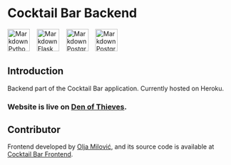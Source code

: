 # Cocktail Bar Backend
<img src="https://cdn3.iconfinder.com/data/icons/logos-and-brands-adobe/512/267_Python-512.png"
     alt="Markdown Python icon"
     height="50px"
/>&nbsp;&nbsp;&nbsp;
<img src="https://miro.medium.com/max/800/1*Q5EUk28Xc3iCDoMSkrd1_w.png"
     alt="Markdown Flask icon"
     height="50px"
/>&nbsp;&nbsp;&nbsp;
<img src="https://wiki.postgresql.org/images/a/a4/PostgreSQL_logo.3colors.svg"
     alt="Markdown Postgre icon"
     height="50px"
/>&nbsp;&nbsp;&nbsp;
<img src="https://cdn.iconscout.com/icon/free/png-256/heroku-225989.png"
     alt="Markdown Postgre icon"
     height="50px"
/>&nbsp;&nbsp;&nbsp;

## Introduction

Backend part of the Cocktail Bar application. Currently hosted on Heroku.

### Website is live on [Den of Thieves](https://den-of-thieves.netlify.app/).

## Contributor

Frontend developed by [Olja Milović](https://github.com/olja-milovic),
and its source code is available at [Cocktail Bar Frontend](https://github.com/olja-milovic/cocktail-bar-frontend).
